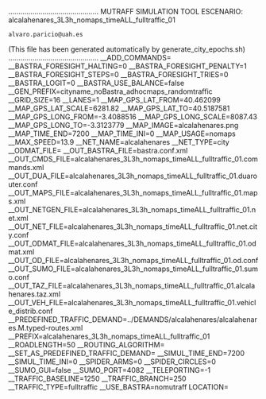 .............................................
    MUTRAFF SIMULATION TOOL
    ESCENARIO: alcalahenares_3L3h_nomaps_timeALL_fulltraffic_01

    alvaro.paricio@uah.es
(This file has been generated automatically by generate_city_epochs.sh)
.............................................
__ADD_COMMANDS=
__BASTRA_FORESIGHT_HALTING=0
__BASTRA_FORESIGHT_PENALTY=1
__BASTRA_FORESIGHT_STEPS=0
__BASTRA_FORESIGHT_TRIES=0
__BASTRA_LOGIT=0
__BASTRA_USE_BALANCE=false
__GEN_PREFIX=cityname_noBastra_adhocmaps_randomtraffic
__GRID_SIZE=16
__LANES=1
__MAP_GPS_LAT_FROM=40.462099
__MAP_GPS_LAT_SCALE=6281.82
__MAP_GPS_LAT_TO=40.5187581
__MAP_GPS_LONG_FROM=-3.4088516
__MAP_GPS_LONG_SCALE=8087.43
__MAP_GPS_LONG_TO=-3.3123779
__MAP_IMAGE=alcalahenares.png
__MAP_TIME_END=7200
__MAP_TIME_INI=0
__MAP_USAGE=nomaps
__MAX_SPEED=13.9
__NET_NAME=alcalahenares
__NET_TYPE=city
__ODMAT_FILE=
__OUT_BASTRA_FILE=bastra.conf.xml
__OUT_CMDS_FILE=alcalahenares_3L3h_nomaps_timeALL_fulltraffic_01.commands.xml
__OUT_DUA_FILE=alcalahenares_3L3h_nomaps_timeALL_fulltraffic_01.duarouter.conf
__OUT_MAPS_FILE=alcalahenares_3L3h_nomaps_timeALL_fulltraffic_01.maps.xml
__OUT_NETGEN_FILE=alcalahenares_3L3h_nomaps_timeALL_fulltraffic_01.net.xml
__OUT_NET_FILE=alcalahenares_3L3h_nomaps_timeALL_fulltraffic_01.net.city.conf
__OUT_ODMAT_FILE=alcalahenares_3L3h_nomaps_timeALL_fulltraffic_01.odmat.xml
__OUT_OD_FILE=alcalahenares_3L3h_nomaps_timeALL_fulltraffic_01.od.conf
__OUT_SUMO_FILE=alcalahenares_3L3h_nomaps_timeALL_fulltraffic_01.sumo.conf
__OUT_TAZ_FILE=alcalahenares_3L3h_nomaps_timeALL_fulltraffic_01.alcalahenares.taz.xml
__OUT_VEH_FILE=alcalahenares_3L3h_nomaps_timeALL_fulltraffic_01.vehicle_distrib.conf
__PREDEFINED_TRAFFIC_DEMAND=../DEMANDS/alcalahenares/alcalahenares.M.typed-routes.xml
__PREFIX=alcalahenares_3L3h_nomaps_timeALL_fulltraffic_01
__ROADLENGTH=50
__ROUTING_ALGORITHM=
__SET_AS_PREDEFINED_TRAFFIC_DEMAND=
__SIMUL_TIME_END=7200
__SIMUL_TIME_INI=0
__SPIDER_ARMS=0
__SPIDER_CIRCLES=0
__SUMO_GUI=false
__SUMO_PORT=4082
__TELEPORTING=-1
__TRAFFIC_BASELINE=1250
__TRAFFIC_BRANCH=250
__TRAFFIC_TYPE=fulltraffic
__USE_BASTRA=nomutraff
LOCATION=    <location netOffset="-465343.12,-4479111.07" convBoundary="0.00,0.00,8087.43,6281.82" origBoundary="-3.408842,40.462103,-3.312420,40.518754" projParameter="+proj=utm +zone=30 +ellps=WGS84 +datum=WGS84 +units=m +no_defs"/>
